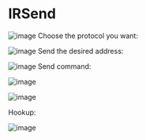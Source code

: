 # IRSend
 ![image](https://user-images.githubusercontent.com/19682794/179561383-63aca77e-6a33-4c5c-b324-e0216cb524c5.png)
Choose the protocol you want:

![image](https://user-images.githubusercontent.com/19682794/179561407-0e8919aa-f4fc-47ec-b599-3504bcbb7ad7.png)
Send the desired address:

![image](https://user-images.githubusercontent.com/19682794/179561435-d9b4ccdd-fa3a-4225-a513-89917417baf3.png)
Send command:

![image](https://user-images.githubusercontent.com/19682794/179561459-2b79b6a9-4a5e-48ef-8128-6d38bea8499c.png)

![image](https://user-images.githubusercontent.com/19682794/179561511-fed447e1-ae89-4c6f-a9eb-58ae9dfef17d.png)

Hookup:
 
![image](https://user-images.githubusercontent.com/19682794/179561255-785bb3d9-84c6-464c-81cc-f76a9082b974.png)
